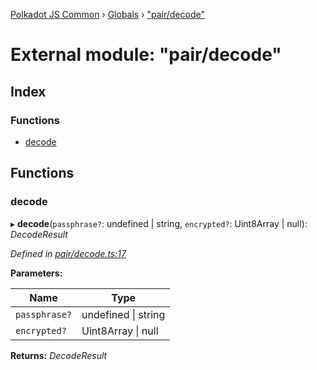 [Polkadot JS Common](../README.md) › [Globals](../globals.md) › ["pair/decode"](_pair_decode_.md)

# External module: "pair/decode"

## Index

### Functions

* [decode](_pair_decode_.md#decode)

## Functions

###  decode

▸ **decode**(`passphrase?`: undefined | string, `encrypted?`: Uint8Array | null): *DecodeResult*

*Defined in [pair/decode.ts:17](https://github.com/polkadot-js/common/blob/98bdc995/packages/keyring/src/pair/decode.ts#L17)*

**Parameters:**

Name | Type |
------ | ------ |
`passphrase?` | undefined &#124; string |
`encrypted?` | Uint8Array &#124; null |

**Returns:** *DecodeResult*

